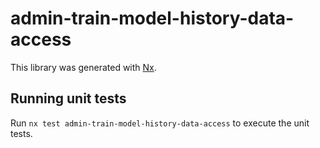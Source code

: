 # admin-train-model-history-data-access

This library was generated with [Nx](https://nx.dev).

## Running unit tests

Run `nx test admin-train-model-history-data-access` to execute the unit tests.
